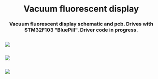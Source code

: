 <h1 align="center">Vacuum fluorescent display</h1>
<h3 align="center">Vacuum fluorescent display schematic and pcb. Drives with STM32F103 "BluePill". Driver code in progress.</h3>
<h2><img align="center" src = "./SCH1.png"</h2>
<h2><img src = "./SCH2.png"</h2>
<h2><img src = "./PCB.png"</h2>

